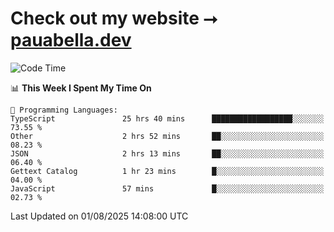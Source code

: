 # Check out my website ⭢ [pauabella.dev](https://pauabella.dev)

<!--START_SECTION:waka-->
![Code Time](http://img.shields.io/badge/Code%20Time-4%2C668%20hrs%2010%20mins-blue)

📊 **This Week I Spent My Time On** 

```text
💬 Programming Languages: 
TypeScript               25 hrs 40 mins      ██████████████████░░░░░░░   73.55 % 
Other                    2 hrs 52 mins       ██░░░░░░░░░░░░░░░░░░░░░░░   08.23 % 
JSON                     2 hrs 13 mins       ██░░░░░░░░░░░░░░░░░░░░░░░   06.40 % 
Gettext Catalog          1 hr 23 mins        █░░░░░░░░░░░░░░░░░░░░░░░░   04.00 % 
JavaScript               57 mins             █░░░░░░░░░░░░░░░░░░░░░░░░   02.73 % 
```


 Last Updated on 01/08/2025 14:08:00 UTC
<!--END_SECTION:waka-->
